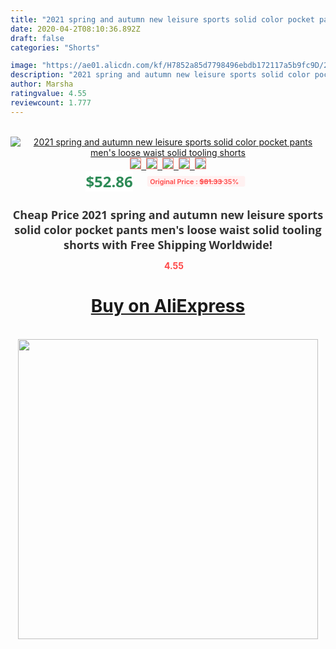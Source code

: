 ```yaml
---
title: "2021 spring and autumn new leisure sports solid color pocket pants men's loose waist solid tooling shorts"
date: 2020-04-2T08:10:36.892Z
draft: false
categories: "Shorts"

image: "https://ae01.alicdn.com/kf/H7852a85d7798496ebdb172117a5b9fc9D/2021-spring-and-autumn-new-leisure-sports-solid-color-pocket-pants-men-s-loose-waist-solid.jpg"
description: "2021 spring and autumn new leisure sports solid color pocket pants men's loose waist solid tooling shorts"
author: Marsha
ratingvalue: 4.55
reviewcount: 1.777
---
```

<br>
<div style="text-align: center;">
<a href="https://s.click.aliexpress.com/e/_AYKvhb" target="_blank" rel="nofollow noopener noreferrer"><img alt="2021 spring and autumn new leisure sports solid color pocket pants men's loose waist solid tooling shorts" class="magnifier-image" src="https://ae01.alicdn.com/kf/H7852a85d7798496ebdb172117a5b9fc9D/2021-spring-and-autumn-new-leisure-sports-solid-color-pocket-pants-men-s-loose-waist-solid.jpg_640x640.jpg">
<br>
<img style="border:1px solid salmon" src="https://ae01.alicdn.com/kf/H7852a85d7798496ebdb172117a5b9fc9D/2021-spring-and-autumn-new-leisure-sports-solid-color-pocket-pants-men-s-loose-waist-solid.jpg_120x120.jpg">&nbsp;&nbsp;<img style="border:1px solid salmon" src="https://ae01.alicdn.com/kf/H00cc796ed51e409b9b9f7f31535c1fd6d/2021-spring-and-autumn-new-leisure-sports-solid-color-pocket-pants-men-s-loose-waist-solid.jpg_120x120.jpg">&nbsp;&nbsp;<img style="border:1px solid salmon" src="https://ae01.alicdn.com/kf/H2ac036585d76490ab040d15a41375f02L/2021-spring-and-autumn-new-leisure-sports-solid-color-pocket-pants-men-s-loose-waist-solid.jpg_120x120.jpg">&nbsp;&nbsp;<img style="border:1px solid salmon" src="https://ae01.alicdn.com/kf/H8c802ff6c00045d0ad6d4e96393b3dbd0/2021-spring-and-autumn-new-leisure-sports-solid-color-pocket-pants-men-s-loose-waist-solid.jpg_120x120.jpg">&nbsp;&nbsp;<img style="border:1px solid salmon" src="https://ae01.alicdn.com/kf/H68ddf6f20c484222be8eb572c77f8d38z/2021-spring-and-autumn-new-leisure-sports-solid-color-pocket-pants-men-s-loose-waist-solid.jpg_120x120.jpg"></a></div><br0>
<div style="text-align: center;"><span style="background-color: white; border: 0px; box-sizing: border-box; color: seagreen; display: inline-block; font-family: &quot;open sans&quot; , &quot;arial&quot; , &quot;helvetica&quot; , sans-serif , &quot;heiti&quot;; font-size: 24px; font-stretch: inherit; font-weight: 700; line-height: inherit; margin: 0px 10px 0px 0px; padding: 0px; vertical-align: middle;">$52.86 </span>
<span style="background: rgb(255 , 241 , 241); border-radius: 3px; border: 0px; box-sizing: border-box; color: #ff4747; display: inline-block; font-family: inherit; font-size: 12px; font-stretch: inherit; font-style: inherit; font-variant: inherit; font-weight: 600; line-height: inherit; margin: 0px; padding: 2px 5px; transform: scale(0.9); vertical-align: middle;">Original Price : <b style="text-decoration: line-through;">$81.33 </b> 35%&nbsp;&nbsp;</span></div>
<h1 style="color: #333333; display: inline-block; font-family: &quot;open sans&quot; , &quot;arial&quot; , &quot;helvetica&quot; , sans-serif , &quot;heiti&quot;; font-size: 18px; font-stretch: inherit; font-weight: 700; text-align: center;">Cheap Price 2021 spring and autumn new leisure sports solid color pocket pants men's loose waist solid tooling shorts with Free Shipping Worldwide!</h1>
<div style="color: #ff4747; text-align: center;">
<img src="https://4.bp.blogspot.com/-M0ZcTcb-5uY/XleCXlxnR4I/AAAAAAAAAEc/OrjgMkXV1oMQFaCRZj5HQwOCBcu3w1FegCPcBGAYYCw/s1600/star.png" style="height: 15px;">&nbsp;<b>4.55</b></div>
<div class="button_cont" align="center"><a class="buynow_a" href="https://s.click.aliexpress.com/e/_AYKvhb" target="_blank" rel="nofollow noopener noreferrer"><H1>Buy on AliExpress</H1></a></div><br>
<div class="separator" style="clear: both; text-align: center;">
<img src="https://lh3.googleusercontent.com/-pTy5HemUv9M/XlePHvY0dAI/AAAAAAAAAE4/0nX5iRUoIWY8eMW9Dpxeirr157OZliDIgCLcBGAsYHQ/s1600/badge.gif" width="480">
</div>
